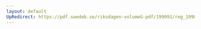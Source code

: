 ```yaml
---
layout: default
UpRedirect: https://pdf.swedeb.se/riksdagen-volumeG-pdf/199091/reg_199091/reg_199091_0133.pdf
---
```

